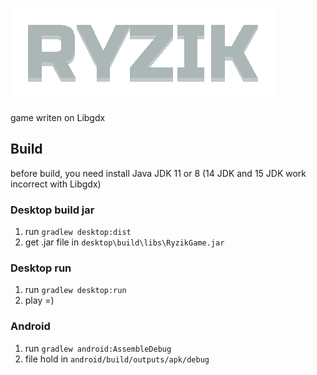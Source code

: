 ![](https://github.com/Mya4ta2/RyzikGame/blob/main/android/assets/logo.png)

game writen on Libgdx

## Build
before build, you need install Java JDK 11 or 8 (14 JDK and 15 JDK work incorrect with Libgdx)

### Desktop build jar
1. run `gradlew desktop:dist`
2. get .jar file in `desktop\build\libs\RyzikGame.jar`

### Desktop run
1. run `gradlew desktop:run`
2. play =)

### Android
1. run `gradlew android:AssembleDebug`
2. file hold in `android/build/outputs/apk/debug` 
